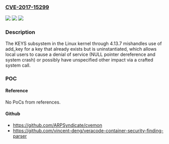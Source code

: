 ### [CVE-2017-15299](https://cve.mitre.org/cgi-bin/cvename.cgi?name=CVE-2017-15299)
![](https://img.shields.io/static/v1?label=Product&message=n%2Fa&color=blue)
![](https://img.shields.io/static/v1?label=Version&message=n%2Fa&color=blue)
![](https://img.shields.io/static/v1?label=Vulnerability&message=n%2Fa&color=brighgreen)

### Description

The KEYS subsystem in the Linux kernel through 4.13.7 mishandles use of add_key for a key that already exists but is uninstantiated, which allows local users to cause a denial of service (NULL pointer dereference and system crash) or possibly have unspecified other impact via a crafted system call.

### POC

#### Reference
No PoCs from references.

#### Github
- https://github.com/ARPSyndicate/cvemon
- https://github.com/vincent-deng/veracode-container-security-finding-parser

